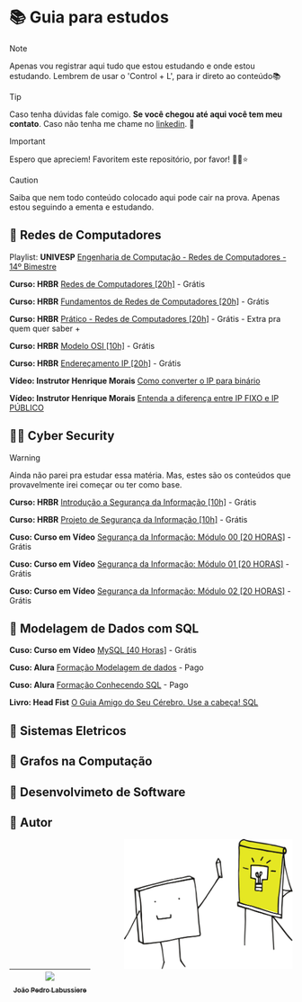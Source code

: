 # 📚 Guia para estudos

> [!NOTE]   
> Apenas vou registrar aqui tudo que estou estudando e onde estou estudando. Lembrem de usar o 'Control + L', para ir direto ao conteúdo📚

> [!TIP]
> Caso tenha dúvidas fale comigo. **Se você chegou até aqui você tem meu contato**. Caso não tenha me chame no [linkedin](https://www.linkedin.com/in/jo%C3%A3o-pedro-labussiere-fran%C3%A7a-550937282/). 🤝

> [!IMPORTANT]
> Espero que apreciem! Favoritem este repositório, por favor! 🌟💜⭐

> [!CAUTION]
> Saiba que nem todo conteúdo colocado aqui pode cair na prova. Apenas estou seguindo a ementa e estudando.

## 🧠 Redes de Computadores

Playlist: **UNIVESP** [Engenharia de Computação - Redes de Computadores - 14º Bimestre](https://www.youtube.com/playlist?list=PLxI8Can9yAHc-_dZ6nsfoon08i2-4OvEk)

**Curso: HRBR** [Redes de Computadores [20h]](https://www.hrbrcursos.com/curso/curso-de-redes/) - Grátis

**Curso: HRBR** [Fundamentos de Redes de Computadores [20h]](https://www.hrbrcursos.com/curso/curso-pratico-de-redes/) - Grátis

**Curso: HRBR** [Prático - Redes de Computadores [20h]](https://www.hrbrcursos.com/curso/curso-pratico-de-redes-de-computadores/) - Grátis - Extra pra quem quer saber + 

**Curso: HRBR** [Modelo OSI [10h]](https://www.hrbrcursos.com/curso/curso-de-modelo-osi/) - Grátis

**Curso: HRBR** [Endereçamento IP [20h]](https://www.hrbrcursos.com/curso/curso-de-enderecamento-ip-com-sub-rede/) - Grátis

**Vídeo: Instrutor Henrique Morais** [Como converter o IP para binário](https://www.youtube.com/watch?v=sRlL5II8ueY)

**Vídeo: Instrutor Henrique Morais** [Entenda a diferença entre IP FIXO e IP PÚBLICO](https://www.youtube.com/watch?v=suaas7Nda0M)

## 👩‍💻 Cyber Security

> [!WARNING]
> Ainda não parei pra estudar essa matéria. Mas, estes são os conteúdos que provavelmente irei começar ou ter como base. 

**Curso: HRBR** [Introdução a Segurança da Informação [10h]](https://www.hrbrcursos.com/curso/introducao-a-seguranca-da-informacao/) - Grátis

**Curso: HRBR** [Projeto de Segurança da Informação [10h]](https://www.hrbrcursos.com/curso/questoes-de-seguranca-da-informacao/) - Grátis

**Cuso: Curso em Vídeo** [Segurança da Informação: Módulo 00 [20 HORAS]](https://www.cursoemvideo.com/curso/seguranca-da-informacao-modulo-00/) - Grátis

**Cuso: Curso em Vídeo** [Segurança da Informação: Módulo 01 [20 HORAS]](https://www.cursoemvideo.com/curso/seguranca-da-informacao-modulo-01-20-horas/) - Grátis

**Cuso: Curso em Vídeo** [Segurança da Informação: Módulo 02 [20 HORAS]](https://www.cursoemvideo.com/curso/seguranca-da-informacao-modulo-02-20-horas/) - Grátis

## 🧬 Modelagem de Dados com SQL

**Cuso: Curso em Vídeo** [MySQL [40 Horas]](https://www.cursoemvideo.com/curso/mysql/) - Grátis

**Cuso: Alura** [Formação Modelagem de dados](https://www.alura.com.br/formacao-modelagem-dados) - Pago

**Cuso: Alura** [Formação Conhecendo SQL](https://www.alura.com.br/formacao-conhecendo-sql) - Pago

**Livro: Head Fist** [O Guia Amigo do Seu Cérebro. Use a cabeça! SQL](https://github.com/brunocampos01/banco-de-dados/blob/master/livros/Use%20a%20Cabeca%20-%20SQL.pdf)

## 🧮 Sistemas Eletricos

## 🧩 Grafos na Computação

## 🎎 Desenvolvimeto de Software

## 💜 Autor

<img src="assets\image\idea.png" min-width="400px" max-width="300px" width="300px" align="right" alt="Imagem de uma ideia">

| [<img loading="lazy" src="https://avatars.githubusercontent.com/u/153572623?v=4" width=115><br><sub>João Pedro Labussiere</sub>](https://github.com/JPLabussiereF) | 
| :---: | 


